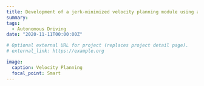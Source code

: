 ```yaml
---
title: Development of a jerk-minimized velocity planning module using a spatial-temporal map for autonomous vehicles.
summary: 
tags:
  - Autonomous Driving
date: "2020-11-11T00:00:00Z"

# Optional external URL for project (replaces project detail page).
# external_link: https://example.org

image:
  caption: Velocity Planning
  focal_point: Smart
---
```

